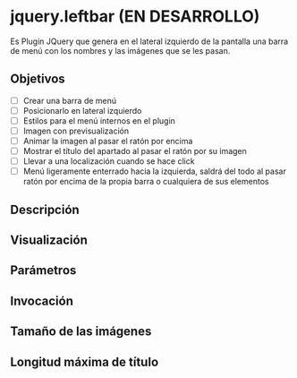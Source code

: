 # jquery.leftbar (EN DESARROLLO)
Es Plugin JQuery que genera en el lateral izquierdo de la pantalla una barra de menú con los nombres y las imágenes que se les pasan.

## Objetivos
- [ ] Crear una barra de menú
- [ ] Posicionarlo en lateral izquierdo
- [ ] Estilos para el menú internos en el plugin
- [ ] Imagen con previsualización
- [ ] Animar la imagen al pasar el ratón por encima
- [ ] Mostrar el título del apartado al pasar el ratón por su imagen
- [ ] Llevar a una localización cuando se hace click
- [ ] Menú ligeramente enterrado hacia la izquierda, saldrá del todo al pasar ratón por encima de la propia barra o cualquiera de sus elementos

## Descripción

## Visualización

## Parámetros

## Invocación

## Tamaño de las imágenes

## Longitud máxima de título
